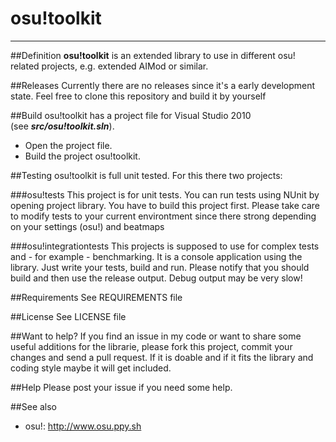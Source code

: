 # osu!toolkit
---
##Definition
**osu!toolkit** is an extended library to use in different osu! related projects, e.g. extended AIMod or similar.

##Releases
Currently there are no releases since it's a early development state.
Feel free to clone this repository and build it by yourself

##Build
osu!toolkit has a project file for Visual Studio 2010 (see ***src/osu!toolkit.sln***).

* Open the project file.
* Build the project osu!toolkit.

##Testing
osu!toolkit is full unit tested. For this there two projects:

###osu!tests
This project is for unit tests. You can run tests using NUnit by opening project library. You have to build this project first.
Please take care to modify tests to your current environtment since there strong depending on your settings (osu!) and beatmaps

###osu!integrationtests
This projects is supposed to use for complex tests and - for example - benchmarking. It is a console application using the library. Just write your tests, build and run. 
Please notify that you should build and then use the release output. Debug output may be very slow!

##Requirements
See REQUIREMENTS file

##License
See LICENSE file

##Want to help?
If you find an issue in my code or want to share some useful additions for the librarie, please fork this project, commit your changes and send a pull request.
If it is doable and if it fits the library and coding style maybe it will get included.

##Help
Please post your issue if you need some help.

##See also
* osu!: http://www.osu.ppy.sh